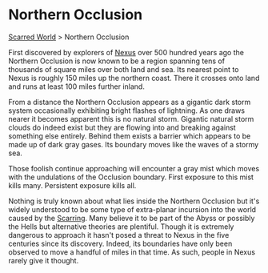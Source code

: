 # Northern Occlusion 
[Scarred World](./scarred-world.md) > Northern Occlusion

First discovered by explorers of [Nexus](./city.md) over 500 hundred years ago the Northern Occlusion is now known to be a region spanning tens of thousands of square miles over both land and sea. Its nearest point to Nexus is roughly 150 miles up the northern coast. There it crosses onto land and runs at least 100 miles further inland.

From a distance the Northern Occlusion appears as a gigantic dark storm system occasionally exhibiting bright flashes of lightning. As one draws nearer it becomes apparent this is no natural storm. Gigantic natural storm clouds do indeed exist but they are flowing into and breaking against something else entirely. Behind them exists a barrier which appears to be made up of dark gray gases. Its boundary moves like the waves of a stormy sea.

Those foolish continue approaching will encounter a gray mist which moves with the undulations of the Occlusion boundary. First exposure to this mist kills many. Persistent exposure kills all.

Nothing is truly known about what lies inside the Northern Occlusion but it's widely understood to be some type of extra-planar incursion into the world caused by the [Scarring](./scarred-world.md). Many believe it to be part of the Abyss or possibly the Hells but alternative theories are plentiful. Though it is extremely dangerous to approach it hasn't posed a threat to Nexus in the five centuries since its discovery. Indeed, its boundaries have only been observed to move a handful of miles in that time. As such, people in Nexus rarely give it thought.
